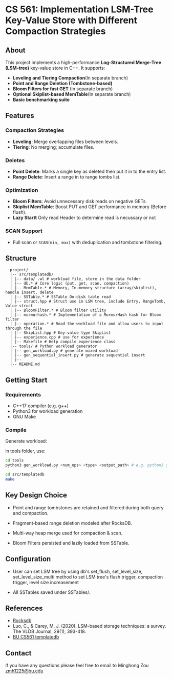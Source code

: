# CS 561: Implementation LSM-Tree Key-Value Store with Different Compaction Strategies


## About

This project implements a high-performance **Log-Structured Merge-Tree (LSM-tree)** key-value store in C++. It supports:

- **Leveling and Tiering Compaction**(In separate branch)
- **Point and Range Deletion (Tombstone-based)**
- **Bloom Filters for fast GET** (In separate branch)
- **Optional Skiplist-based MemTable**(In separate branch)
- **Basic benchmarking suite**


## Features

### Compaction Strategies
- **Leveling**: Merge overlapping files between levels.
- **Tiering**: No merging; accumulate files.

### Deletes
- **Point Delete**: Marks a single key as deleted then put it in to the entry list.
- **Range Delete**: Insert a range in to range tombs list.

### Optimization
- **Bloom Filters**: Avoid unnecessary disk reads on negative GETs.
- **Skiplist MemTable**: Boost PUT and GET performance in memory (Before flush).
- **Lazy Startt** Only read Header to determine read is necussary or not

### SCAN Support
- Full scan or `SCAN(min, max)` with deduplication and tombstone filtering.

## Structure

```
  project/
  |-- src/templatedb/
  │ |-- data/ .wl # workload file, store in the data folder
  │ |-- db.* # Core logic (put, get, scan, compaction)
  │ |-- MemTable.* # Memory, In-memory structure (array/skiplist), handle insert, delete
  │ |-- SSTable.* # SSTable On-disk table read
  │ |-- struct.hpp # Struct use in LSM tree, include Entry, RangeTomb, Value struct
  │ |-- BloomFilter.* # Bloom filter utility
  │ |-- murmurhash.* # Implementation of a MurmurHash hash for Bloom filter
  │ |-- operation.* # Read the workload file and allow users to input through the file
  │ |-- SkipList.hpp # Key-value type SkipList
  │ |-- experience.cpp # use for experience
  │ |-- Makefile # Help compile experience class
  |-- tools/ # Python workload generator
  │ |-- gen_workload.py # generate mixed workload
  │ |-- gen_sequential_insert.py # generate sequential insert
  │ |--
  |-- README.md
```

## Getting Start
### Requirements
- C++17 compiler (e.g. g++)
- Python3 for workload generation
- GNU Make

### Compile

Generate workload:

in tools folder, use:

```bash
cd tools
python3 gen_workload.py <num_ops> <type> <output_path> # e.g. python3 gen_workload.py 50000 mixed ./out/mixed.workload

cd src/templatedb
make
```

## Key Design Choice

- Point and range tombstones are retained and filtered during both query and compaction.

- Fragment-based range deletion modeled after RocksDB.

- Multi-way heap merge used for compaction & scan.

- Bloom Filters persisted and lazily loaded from SSTable.

## Configuration

- User can set LSM tree by using db's set_flush, set_level_size, set_level_size_multi method
to set LSM tree's flush trigger, compaction trigger, level size increasement

- All SSTables saved under SSTables/.

## References

- [Rocksdb](https://github.com/facebook/rocksdb)
- Luo, C., & Carey, M. J. (2020). LSM-based storage techniques: a survey. The VLDB Journal, 29(1), 393-418.
- [BU CS561 templatedb](https://github.com/BU-DiSC/cs561_templatedb)

## Contact
If you have any questions please feel free to email to Minghong Zou zmh1225@bu.edu
